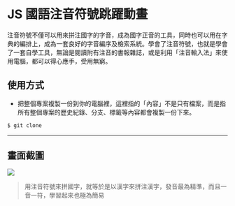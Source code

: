 # JS 國語注音符號跳躍動畫

注音符號不僅可以用來拼注國字的字音，成為國字正音的工具，同時也可以用在字典的編排上，成為一套良好的字音編序及檢索系統。學會了注音符號，也就是學會了一套自學工具，無論是閱讀附有注音的書報雜誌，或是利用「注音輸入法」來使用電腦，都可以得心應手，受用無窮。

## 使用方式
- 把整個專案複製一份到你的電腦裡，這裡指的「內容」不是只有檔案，而是指所有整個專案的歷史紀錄、分支、標籤等內容都會複製一份下來。
```sh
$ git clone
```

----

## 畫面截圖
![](https://i.imgur.com/zEm1T5X.gif)
> 用注音符號來拼國字，就等於是以漢字來拼注漢字，發音最為精準，而且一音一符，學習起來也極為簡易
